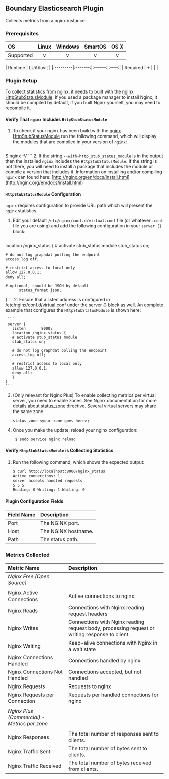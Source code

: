 Boundary Elasticsearch Plugin
-------------------------

Collects metrics from a nginx instance.

### Prerequisites

|     OS    | Linux | Windows | SmartOS | OS X |
|:----------|:-----:|:-------:|:-------:|:----:|
| Supported |   v   |    v    |    v    |  v   |

|  Runtime | LUA/luvit |
|:---------|:-------:|:------:|:----:|
| Required |    +    |        |      |

### Plugin Setup

To collect statistics from nginx, it needs to built with the [nginx HttpStubStatusModule](http://nginx.org/en/docs/http/ngx_http_stub_status_module.html). If you used a package manager to install Nginx, it should be compiled by default, if you built Nginx yourself, you may need to recompile it.

#### Verify That `nginx` Includes `HttpStubStatusModule`

1. To check if your nginx has been build with the [nginx HttpStubStatusModule](http://nginx.org/en/docs/http/ngx_http_stub_status_module.html) run the following command, which will display the modules that are compiled in your version of `nginx`:
     ```bash
  $ nginx -V
    ```
2. If the string `--with-http_stub_status_module` is in the output then the installed `nginx` includes the `HttpStubStatusModule`. If the string is not there, you will need to install a package that includes the module or compile a version that includes it. Information on installing and/or compiling `nginx` can found here: [http://nginx.org/en/docs/install.html](http://nginx.org/en/docs/install.html)

#### `HttpStubStatusModule` Configuration

`nginx` requires configuration to provide URL path which will present the `nginx` statistics.

1. Edit your default `/etc/nginx/conf.d/virtual.conf` file (or whatever `.conf` file you are using) and add the following configuration in your `server {}` block:

     ```
  location /nginx_status {
    # activate stub_status module
    stub_status on;

    # do not log graphdat polling the endpoint
    access_log off;

    # restrict access to local only
    allow 127.0.0.1;
    deny all;

    # optional, should be JSON by default
          status_format json;
  }
     ```
2. Ensure that a listen address is configured in /etc/nginx/conf.d/virtual.conf under the server {} block as well. An complete example that configures the `HttpStubStatusModule` is shown here:

     ```
     server {
       listen       8000;
       location /nginx_status {
       # activate stub_status module
       stub_status on;

       # do not log graphdat polling the endpoint
       access_log off;

       # restrict access to local only
       allow 127.0.0.1;
       deny all;
       }
    }
    ```
3. (Only relevant for Nginx Plus) To enable collecting metrics per virtual server, you need to enable zones. See Nginx documentation for more details about [status_zone](http://nginx.org/en/docs/http/ngx_http_status_module.html#status_zone) directive. Several virtual servers may share the same zone.

    ```
    status_zone <your-zone-goes-here>;
    ```


4. Once you make the update, reload your nginx configuration:
    ```bash
     $ sudo service nginx reload
    ```

#### Verify `HttpStubStatusModule` is Collecting Statistics

1. Run the following command, which shows the expected output:
    ```bash
    $ curl http://localhost:8000/nginx_status
    Active connections: 1
    server accepts handled requests
    5 5 5
    Reading: 0 Writing: 1 Waiting: 0
    ```


#### Plugin Configuration Fields

|Field Name|Description                                                |
|:---------|:----------------------------------------------------------|
|Port      |The NGINX port.                                        |
|Host      |The NGINX hostname.                                    |
|Path      |The status path.                                    |

### Metrics Collected
|Metric Name          |Description                       |
|:--------------------|:---------------------------------|
|_Nginx Free (Open Source)_                                                                                                  |
|                                                                                                                            |
|Nginx Active Connections     |Active connections to nginx                                                                   |
|Nginx Reads                  |Connections with Nginx reading request headers                                                |
|Nginx Writes                 |Connections with Nginx reading request body, processing request or writing response to client.|
|Nginx Waiting                |Keep-alive connections with Nginx in a wait state                                             |
|Nginx Connections Handled    |Connections handled by nginx                                                                  |
|Nginx Connections Not Handled|Connections accepted, but not handled                                                         |
|Nginx Requests               |Requests to nginx                                                                             |
|Nginx Requests per Connection|Requests per handled connections for nginx                                                    |
|                                                                                                                            |
|_Nginx Plus (Commercial) - Metrics per zone_                                                                                 |
|                                                                                                                            |
|Nginx Responses              |The total number of responses sent to clients.                                                |
|Nginx Traffic Sent           |The total number of bytes sent to clients.                                                    |
|Nginx Traffic Received       |The total number of bytes received from clients.